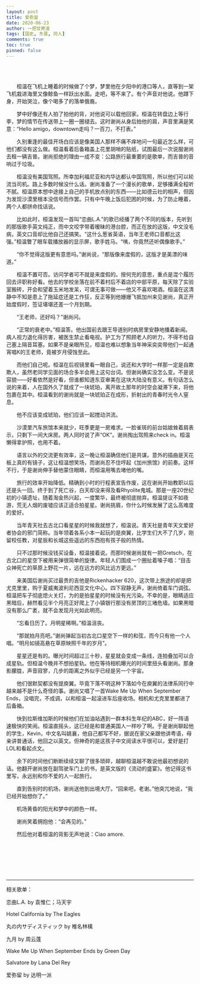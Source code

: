 ```yaml
---
layout: post
title: 爱弥留
date: 2020-06-23
author: 一把甘蔗渣
tags: [国史, 东晋, 同人]
comments: true
toc: true
pinned: false
---
```


<br/>

<br/>


　　桓温在飞机上睡着的时候做了个梦，梦里他在夕阳中的港口等人，直等到一架飞机栽进海里又像鲸鱼一样跃出水面。走吧，等不来了。有个声音对他说。他蹲下身，开始哭泣，像个喝多了的落单俄裔。

　　梦中好像还有人拍了拍他的背，对他说可以载他回家。桓温在转盘边上等行李，梦的情节在传送带上一圈一圈褪去。这时谢尚从身后拍他的肩，声音里满是笑意：“Hello amigo，downtown走吗？一百刀，不打表。”

　　久别重逢的最佳开场白应该是像美国人那样不痛不痒地问一句最近怎么样，可他们都没有这么做。桓温看着后备箱盖上花里胡哨的贴纸，试图最后一次说服谢尚去租一辆吉普。谢尚拒绝的理由一成不变：公路旅行最重要的是歌单，而吉普的音响过于垃圾。

　　桓温没有美国驾照。所幸加利福尼亚和内华达都认中国驾照，所以他们可以轮流当司机。路上多数时候没什么话。谢尚准备了一个漫长的歌单，足够播满全程听不腻。桓温原本想中途接上自己的手机放点别的东西——比如德云社的相声，但因为发现沙漠里根本没信号而作罢。只有中午晚上饭后犯困的时候，为了防止睡着，两个人都拼命找话说。

　　比如此时，桓温发现一首叫“恋曲L.A.”的歌已经播了两个不同的版本，先听到的那版歌手英文纯正，而中文咬字带着暧昧的港台腔，而正在放的这版，中文没毛病，英文口音却比他自己还搞笑。“这什么葱省英语，当年王老师口音都比这强。”桓温瞥了眼车载播放器的显示屏，歌手姓马。“咦，你竟然还听偶像歌手。”

　　“你不觉得这版更有意思吗。”谢尚说，“那版像来度假的，这版才是美漂的味道。”

　　桓温不置可否。访问学者可不就是来度假的。按何充的意思，重点是混个履历回去评职称好看。他去的学校坐落在前不着村后不着店的中部平原，每天除了实验室搬砖，开会和望着玉米地发呆，可谓无事可做——他又不喜欢喝酒。桓温在这清静中不知是患上了拖延症还是工作狂，反正等到他姗姗飞抵加州来见谢尚，真正开始度假时，签证堪堪还差一个月到期。

　　“王老师，还好吗？”谢尚问。

　　“正常的衰老中。”桓温答。他出国前去跟王导道别时病房里安静地播着新闻。病人视力退化得厉害，被医生禁止看电视。护工为了照顾老人的听力，不得不给自己塞上隔音耳塞。如果不是亲眼所见，桓温也难以想象当年神采奕奕带他们一起通宵唱K的王老师，竟被岁月侵蚀至此。

　　而他们自己呢。桓温在后视镜里看一眼自己，说还和大学时一样那一定是自欺欺人，虽然老同学见面的场合多半会用上这句台词。但谢尚确实没怎么变。不是说容貌——好看依然是好看，但谁都知道东亚审美在这块大陆没有意义。有句话怎么说的来着，人在国外久了就成了一块琥珀，离开故土那年的时空会凝滞下来，将他包裹在其中。桓温看到的谢尚就是一块琥珀正在成形，折射出的青春时光令人窒息。

　　他不应该变成琥珀，他们应该一起搅动洪流。

　　沙漠里汽车旅馆本来就少，旺季更是一房难求。一脸雀斑的前台姑娘耸着肩表示，只剩下一间大床房。两人同时说了声“OK”。谢尚掏出驾照来check in。桓温懒得拿护照，也用不着。

　　语言以外的交流更有效率，这一晚让桓温确信他们是共谋。意外的插曲是天花板上真的有镜子，这让桓温想笑场，而谢尚忍不住哼起《加州旅馆》的前奏。这样不行，于是谢尚伸手替他蒙住眼睛，而桓温用嘴去堵他的嘴。

　　旅行的效率开始降低。精确到小时的行程表宣告作废，这在谢尚开始教职以后还是头一回。终于到了死亡谷，白天却没来得及看Rhyolite鬼城。那是一座20世纪初的小镇遗址，随着淘金热兴起，一度繁华，最终被彻底抛弃。桓温提议不如夜游，荒无人烟的废墟应该正适合拍星星。谢尚挑眉，你什么时候发展了这么高难度的爱好。

　　当年青天社去古北口看星星的时候我就想了，桓温说。青天社是青年天文爱好者协会的邪门简称。当年领着各系小本一起玩的是庾翼，比学生们大不了几岁，刚留校任教，对星辰和长城这些遥远的东西抱有孩子般的热情。

　　只不过那时候没钱买设备，桓温接着说。而那时候谢尚就有一把Gretsch，在古北口的星空下被用来弹很简单的旋律。年轻人们围成一个圈扯着嗓子唱：“目击众神死亡的草原上野花一片，远在远方的风比远方更远。”

　　来美国后谢尚买过最贵的吉他是Rickenhacker 620，这次带上旅途的却是把尤克里里，购于夏威夷波利尼西亚文化中心。四下寂静无声，谢尚倚着车门调弦。桓温把车子彻底熄火关灯，为的是拍星星的时候没有光污染。不幸的是，眼睛适应黑暗后，赫然看见半个月亮正好爬上了小镇银行那没有房顶的三堵危墙。如果黑暗没有那么广袤，就不会发现月光如此明亮。

　　“忘看日历了。月明星稀啊。”桓温沮丧。

　　“那就拍月亮吧。”谢尚弹起当初古北口星空下一样的和弦，而今只有他一个人唱。“明月如镜高悬在草原映照千年的岁月”。

　　星星还是有的。曝光时间超过三十秒，星星就会变成一条线，连拍叠加可以合成星轨。但桓温今晚并不想拍星轨。他在等待相机曝光的时间里扭头看谢尚。那身影朦胧，声音寂寥，几步的距离之外似乎已经是另一个宇宙。

　　他们很默契都没有提庾翼。毕竟下落不明这种下落如今在庾翼的法律系同行中越来越不是什么奇怪的事。谢尚又唱了一首Wake Me Up When September Ends，没唱完，不成调，以和桓温一起滚进车后座收场。相机和尤克里里都进了后备箱。

　　快到拉斯维加斯的时候他们在加油站遇到一群本科生年纪的ABC，好一阵语速极快的笑闹。桓温直摇头，这已经是和普通美国人一样吵了啊。于是谢尚聊起他的学生，Kevin，中文名叫姚襄，他自己都写不好，据说在家父亲跟他讲粤语，母亲讲普通话，他回之以英文。但神奇的是这孩子中文阅读水平很可以，爱好是打LOL和看起点文。

　　余下的时间他们断断续续又聊了很多琐碎，越聊桓温越不敢说他最初想说的话。他翻开谢尚放在副驾驶车门上的书，是英文版的《流动的盛宴》。他记得这书里写，永远别和你不爱的人一起旅行。

　　直到告别时的机场，谢尚送他到出境大厅。“回来吧，老谢。”他突兀地说，“我已经开始想你了。”

　　机场黄昏的阳光和梦中的颜色一样。

　　谢尚笑着拥抱他：“会再见的。”

　　然后他对着桓温的背影无声地说：Ciao amore.

<br/>

<br/>

<br/>

<br/>

<br/>

---------

相关歌单：

恋曲L.A. by 袁惟仁；马天宇

Hotel California by The Eagles

丸の内サディスティック by 椎名林檎

九月 by 周云蓬

Wake Me Up When September Ends by Green Day

Salvatore by Lana Del Rey

爱弥留 by 达明一派

　　
